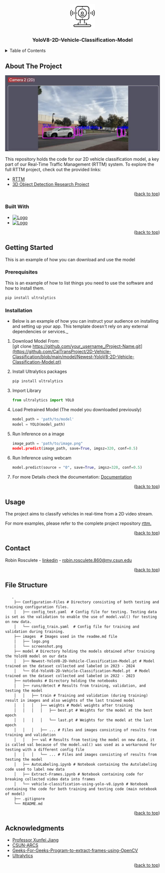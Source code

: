 <!-- Improved compatibility of back to top link: See: https://github.com/othneildrew/Best-README-Template/pull/73 -->
<a name="readme-top"></a>
<!-- PROJECT LOGO -->
<br />
<div align="center">
  <a href="https://github.com/CalTransProject/rttm">
    <img src="images/logo.png" alt="Logo" width="80" height="80">
  </a>
  <h3 align="center">YoloV8-2D-Vehicle-Classification-Model</h3>

</div>

<!-- TABLE OF CONTENTS -->
<details>
  <summary>Table of Contents</summary>
  <ol>
    <li>
      <a href="#about-the-project">About The Project</a>
      <ul>
        <li><a href="#built-with">Built With</a></li>
      </ul>
    </li>
    <li>
      <a href="#getting-started">Getting Started</a>
      <ul>
        <li><a href="#prerequisites">Prerequisites</a></li>
        <li><a href="#installation">Installation</a></li>
      </ul>
    </li>
    <li><a href="#usage">Usage</a></li>
    <li><a href="#contact">Contact</a></li>
    <li><a href="#acknowledgments">Acknowledgments</a></li>
  </ol>
</details>



<!-- ABOUT THE PROJECT -->
## About The Project

[![Product Name Screen Shot][product-screenshot]](https://example.com) 

This repository holds the code for our 2D vehicle classification model, a key part of our Real-Time Traffic Management (RTTM) system. To explore the full RTTM project, check out the provided links:
* [RTTM](https://github.com/CalTransProject/rttm)
* [3D Object Detection Research Project](https://arcs.center/3d-object-detection-and-vehicle-classification-based-on-lidar-point-clouds-for-real-time-traffic-flow-monitoring/)
<p align="right">(<a href="#readme-top">back to top</a>)</p>



### Built With

* [![Logo](https://assets-global.website-files.com/646dd1f1a3703e451ba81ecc/64777c3e071ec953437e6950_logo.svg)](https://docs.ultralytics.com/)
* [![Logo](https://opencv.org/wp-content/uploads/2022/05/logo.png)](https://opencv.org/)
<p align="right">(<a href="#readme-top">back to top</a>)</p>



<!-- GETTING STARTED -->
## Getting Started

This is an example of how you can download and use the model

### Prerequisites

This is an example of how to list things you need to use the software and how to install them.
  ```sh
  pip install ultralytics
  ```

### Installation

* Below is an example of how you can instruct your audience on installing and setting up your app. This template doesn't rely on any external dependencies or services._

1. Download Model From: <br>
   [git clone https://github.com/your_username_/Project-Name.git](https://github.com/CalTransProject/2D-Vehicle-Classification/blob/main/model/Newest-YoloV8-2D-Vehicle-Classification-Model.pt)

3. Install Ultralytics packages
   ```py
   pip install ultralytics
   ```
4. Import Library
   ```py
   from ultralytics import YOLO
   ```
5. Load Pretrained Model (The model you downloaded previously)
   ```py
   model_path = 'path/to/model'
   model = YOLO(model_path)
   ```
6. Run Inference on a image
   ```py
   image_path = 'path/to/image.png"
   model.predict(image_path, save=True, imgsz=320, conf=0.5)
   ```
7. Run Inference using webcam
   ```py
   model.predict(source = "0", save=True, imgsz=320, conf=0.5)
   ```
8. For more Details check the documentation:
   [Documentation](https://docs.ultralytics.com/)
<p align="right">(<a href="#readme-top">back to top</a>)</p>



<!-- USAGE EXAMPLES -->
## Usage

The project aims to classify vehicles in real-time from a 2D video stream.

For more examples, please refer to the complete project repository [rttm.](https://github.com/CalTransProject/rttm)
<p align="right">(<a href="#readme-top">back to top</a>)</p>


<!-- CONTACT -->
## Contact

Robin Rosculete - [linkedin](https://www.linkedin.com/in/robin-rosculete-b51641202/) - robin.rosculete.860@my.csun.edu

<p align="right">(<a href="#readme-top">back to top</a>)</p>

<!-- File Structure -->
## File Structure
```
   .
    ├── Configuration-Files # Directory consisting of both testing and training configuration files.
    │   ├── config_test.yaml  # Config file for testing. Testing data is set as the validation to enable the use of model.val() for testing on new data.
    │   └── config_train.yaml  # Config file for training and validation during training. 
    ├── images  # Images used in the readme.md file                   
    │   ├── logo.png       
    │   └── screenshot.png                    
    ├── model # Directory holding the models obtained after training the YoloV8 model on our data
    │   ├── Newest-YoloV8-2D-Vehicle-Classification-Model.pt # Model trained on the dataset collected and labeled in 2023 - 2024
    │   └── Old-YoloV8-2D-Vehicle-Classification-Model.pt  # Model trained on the dataset collected and labeled in 2022 - 2023
    ├── notebooks # Directory holding the notebooks 
    │   ├── runs/detect # Results from training, validation, and testing the model
    │   │   ├── train # Training and validation (during training) result in images and also weights of the last trained model
    │   │   │   ├── weights # Model weights after training
    │   │   │   │   ├── best.pt # Weights for the model at the best epoch
    │   │   │   │   └── last.pt # Weights for the model at the last epoch
    │   │   │   ├── ... # Files and images consisting of results from training and validation
    │   │   ├── val # Results from testing the model on new data, it is called val because of the model.val() was used as a workaround for testing with a different config file
    │   │   │   └── ... # Files and images consisting of results from testing the model
    │   ├── AutoLabeling.ipynb # Notebook containing the Autolabeling code used to label new data
    │   ├── Extract-Frames.ipynb # Notebook containing code for breaking collected video data into frames
    │   └── vehicle-classification-using-yolo-v8.ipynb # Notebook containing the code for both training and testing code (main notebook of model)
    ├── .gitignore
    └── README.md
```

<p align="right">(<a href="#readme-top">back to top</a>)</p>

<!-- ACKNOWLEDGMENTS -->
## Acknowledgments

* [Professor Xunfei Jiang](https://www.csun.edu/~xjiang/)
* [CSUN-ARCS](https://arcs.center/)
* [Geeks-For-Geeks-Program-to-extract-frames-using-OpenCV](https://www.geeksforgeeks.org/python-program-extract-frames-using-opencv/)
* [Ultralytics](https://docs.ultralytics.com/)


<p align="right">(<a href="#readme-top">back to top</a>)</p>

<!-- MARKDOWN LINKS & IMAGES -->
<!-- https://www.markdownguide.org/basic-syntax/#reference-style-links -->
[product-screenshot]: images/screenshot.png
